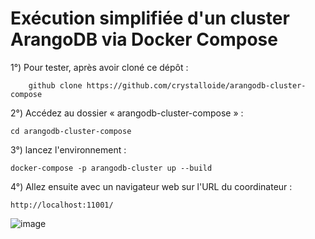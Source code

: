 # Exécution simplifiée d'un cluster ArangoDB via Docker Compose

1°) Pour tester, après avoir cloné ce dépôt :
```
    github clone https://github.com/crystalloide/arangodb-cluster-compose
```
    
2°) Accédez au dossier « arangodb-cluster-compose » :
```
cd arangodb-cluster-compose
```

3°) lancez l'environnement :
```
docker-compose -p arangodb-cluster up --build
```

4°) Allez ensuite avec un navigateur web sur l'URL du coordinateur : 
```
http://localhost:11001/
```

![image](https://github.com/user-attachments/assets/d7dd32bb-2b79-4537-a553-ab1b9d3930ff)
